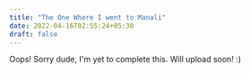 ```yaml
---
title: "The One Where I went to Manali"
date: 2022-04-16T02:55:24+05:30
draft: false
---
```


Oops! Sorry dude, I'm yet to complete this. Will upload soon! :)
